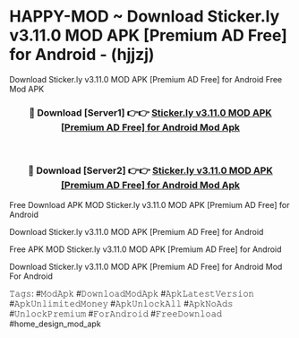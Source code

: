 # HAPPY-MOD ~ Download Sticker.ly v3.11.0 MOD APK [Premium AD Free] for Android - (hjjzj)
Download Sticker.ly v3.11.0 MOD APK [Premium AD Free] for Android Free Mod APK

<div align="center">
<h3>🔴 Download [Server1] 👉👉 <a href="https://apk-comot.site?title=Sticker.ly_v3.11.0_MOD_APK_[Premium_AD_Free]_for_Android">Sticker.ly v3.11.0 MOD APK [Premium AD Free] for Android Mod Apk</a></h3><br>

<h3>🔴 Download [Server2] 👉👉 <a href="https://apk-comot.site?title=Sticker.ly_v3.11.0_MOD_APK_[Premium_AD_Free]_for_Android">Sticker.ly v3.11.0 MOD APK [Premium AD Free] for Android Mod Apk</a></h3>
</div>


Free Download APK MOD Sticker.ly v3.11.0 MOD APK [Premium AD Free] for Android

Download Sticker.ly v3.11.0 MOD APK [Premium AD Free] for Android 

Free APK MOD Sticker.ly v3.11.0 MOD APK [Premium AD Free] for Android 

Download Sticker.ly v3.11.0 MOD APK [Premium AD Free] for Android Mod For Android

𝚃𝚊𝚐𝚜: #𝙼𝚘𝚍𝙰𝚙𝚔 #𝙳𝚘𝚠𝚗𝚕𝚘𝚊𝚍𝙼𝚘𝚍𝙰𝚙𝚔 #𝙰𝚙𝚔𝙻𝚊𝚝𝚎𝚜𝚝𝚅𝚎𝚛𝚜𝚒𝚘𝚗 #𝙰𝚙𝚔𝚄𝚗𝚕𝚒𝚖𝚒𝚝𝚎𝚍𝙼𝚘𝚗𝚎𝚢 #𝙰𝚙𝚔𝚄𝚗𝚕𝚘𝚌𝚔𝙰𝚕𝚕 #𝙰𝚙𝚔𝙽𝚘𝙰𝚍𝚜 #𝚄𝚗𝚕𝚘𝚌𝚔𝙿𝚛𝚎𝚖𝚒𝚞𝚖 #𝙵𝚘𝚛𝙰𝚗𝚍𝚛𝚘𝚒𝚍 #𝙵𝚛𝚎𝚎𝙳𝚘𝚠𝚗𝚕𝚘𝚊𝚍 #home_design_mod_apk